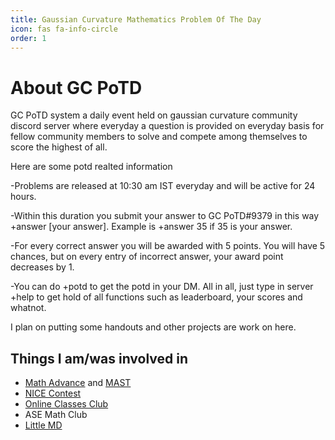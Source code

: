 ```yaml
---
title: Gaussian Curvature Mathematics Problem Of The Day
icon: fas fa-info-circle
order: 1
---
```


# About GC PoTD
GC PoTD system a daily event held on gaussian curvature community discord server where everyday a question is provided on everyday basis for fellow community members to solve and compete among themselves to score the highest of all.

Here are some potd realted information

-Problems are released at 10:30 am IST everyday and will be active for 24 hours. 

-Within this duration you submit your answer to GC PoTD#9379 in this way +answer [your answer]. Example is +answer 35 if 35 is your answer.

-For every correct answer you will be awarded with 5 points. You will have 5 chances, but on every entry of incorrect answer, your award point decreases by 1.

-You can do +potd to get the potd in your DM. All in all, just type in server +help to get hold of all functions such as leaderboard, your scores and whatnot.

I plan on putting some handouts and other projects are work on here.

## Things I am/was involved in
- [Math Advance](https://mathadvance.org/) and [MAST](https://mast.mathadvance.org/)
- [NICE Contest](https://www.nicecontest.xyz/)
- [Online Classes Club](https://onlineclassesclub.github.io/)
- ASE Math Club
- [Little MD](https://littlemeddegree.wixsite.com/medcamp)
